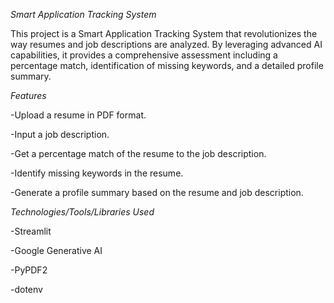 *Smart Application Tracking System*

This project is a Smart Application Tracking System that revolutionizes the way resumes and job descriptions are analyzed. By leveraging advanced AI capabilities, it provides a comprehensive assessment including a percentage match, identification of missing keywords, and a detailed profile summary.

*Features*

-Upload a resume in PDF format.

-Input a job description.

-Get a percentage match of the resume to the job description.

-Identify missing keywords in the resume.

-Generate a profile summary based on the resume and job description.

*Technologies/Tools/Libraries Used*

-Streamlit

-Google Generative AI

-PyPDF2

-dotenv
